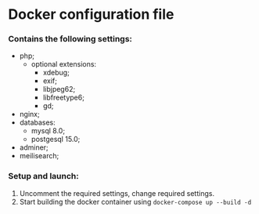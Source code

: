 # Docker configuration file

### Contains the following settings:
* php;
    * optional extensions:
        * xdebug;
        * exif;
        * libjpeg62;
        * libfreetype6;
        * gd;
* nginx;
* databases:
  * mysql 8.0;
  * postgesql 15.0;
* adminer;
* meilisearch;

### Setup and launch:
1. Uncomment the required settings, change required settings.
2. Start building the docker container using `docker-compose up --build -d`